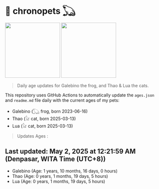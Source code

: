 # 🐾 chronopets 𓆏
<img src="https://github.com/user-attachments/assets/802b3632-7c4b-4232-a3a0-8b1d8fa6f04d" widht=180 height=180 >
<img src="https://github.com/user-attachments/assets/16687005-7ebb-4607-be57-0c8e528fed06" widht=180 height=180 >

> Daily age updates for Galebino the frog, and Thao & Lua the cats.

This repository uses GitHub Actions to automatically update the `ages.json` and `readme.md` file daily with the current ages of my pets: <br>
- Galebino (𓆏 frog, born 2023-06-16)
- Thao (𓃠 cat, born 2025-03-13)
- Lua (𓃠 cat, born 2025-03-13)

> Updates Ages :

## Last updated: May 2, 2025 at 12:21:59 AM (Denpasar, WITA Time (UTC+8))

- Galebino (Age: 1 years, 10 months, 16 days, 0 hours)
- Thao (Age: 0 years, 1 months, 19 days, 5 hours)
- Lua (Age: 0 years, 1 months, 19 days, 5 hours)

